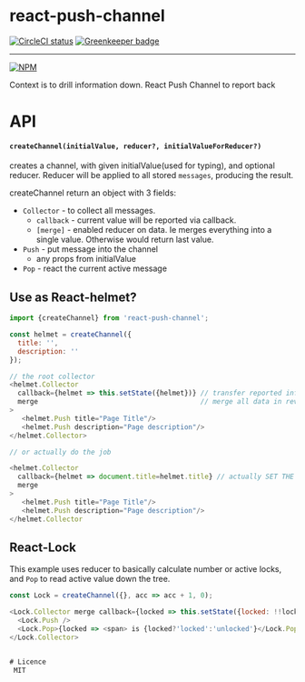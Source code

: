# react-push-channel 
[![CircleCI status](https://img.shields.io/circleci/project/github/theKashey/react-push-channel/master.svg?style=flat-square)](https://circleci.com/gh/theKashey/react-push-channel/tree/master)
[![Greenkeeper badge](https://badges.greenkeeper.io/theKashey/react-push-channel.svg)](https://greenkeeper.io/)

----

[![NPM](https://nodei.co/npm/react-push-channel.png?downloads=true&stars=true)](https://nodei.co/npm/react-push-channel/) 

Context is to drill information down. React Push Channel to report back

# API
#### `createChannel(initialValue, reducer?, initialValueForReducer?)`
creates a channel, with given initialValue(used for typing), and optional reducer.
Reducer will be applied to all stored `messages`, producing the result.

createChannel return an object with 3 fields:
 - `Collector` - to collect all messages. 
    - `callback` - current value will be reported via callback.
    - `[merge]` - enabled reducer on data. Ie merges everything into a single value. Otherwise would return last value.
 - `Push` - put message into the channel
    - any props from initialValue
 - `Pop` - react the current active message      

## Use as React-helmet?

```js
import {createChannel} from 'react-push-channel';

const helmet = createChannel({
  title: '',
  description: ''
});

// the root collector
<helmet.Collector 
  callback={helmet => this.setState({helmet})} // transfer reported info into the state 
  merge                                        // merge all data in reverse order 
>
   <helmet.Push title="Page Title"/>
   <helmet.Push description="Page description"/>
</helmet.Collector>

// or actually do the job

<helmet.Collector 
  callback={helmet => document.title=helmet.title} // actually SET THE TITLE! 
  merge                                         
>
   <helmet.Push title="Page Title"/>
   <helmet.Push description="Page description"/>
</helmet.Collector
```

## React-Lock

This example uses reducer to basically calculate number or active locks, and `Pop`
to read active value down the tree.
```js
const Lock = createChannel({}, acc => acc + 1, 0);

<Lock.Collector merge callback={locked => this.setState({locked: !!locked})}>
  <Lock.Push />
  <Lock.Pop>{locked => <span> is {locked?'locked':'unlocked'}</Lock.Pop>
</Lock.Collector>  


# Licence
 MIT
